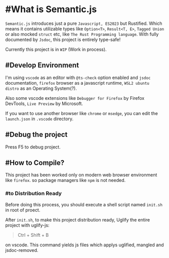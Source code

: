 # #What is Semantic.js

`Semantic.js` introduces just a pure `Javascript, ES2023` but Rustified. Which means it contains utilizable types like `Option<T>`, `Result<T, E>`, `Tagged Union` or also mocked `struct` etc, like `The Rust Programming language`. With fully documented by `Jsdoc`, this project is entirely type-safe!

Currently this project is in `WIP` (Work in process).

## #Develop Environment

I'm using `vscode` as an editor with `@ts-check` option enabled and `jsdoc` documentation, `firefox` browser as a javascript runtime, `WSL2 ubuntu distro` as an Operating System(?).

Also some vscode extensions like `Debugger for Firefox` by Firefox DevTools, `Live Preview` by Microsoft.

If you want to use another browser like `chrome` or `msedge`, you can edit the `launch.json` in `.vscode` directory.

## #Debug the project

Press F5 to debug project.

## #How to Compile?

This project has been worked only on modern web browser environment like `firefox`. so package managers like `npm` is not needed.

### #to Distribution Ready

Before doing this process, you should execute a shell script named `init.sh` in root of proect.

After `init.sh`, to make this project distribution ready, Uglify the entire project with uglify-js:

> Ctrl + Shift + B

on vscode. This command yields js files which applys uglified, mangled and jsdoc-removed.
